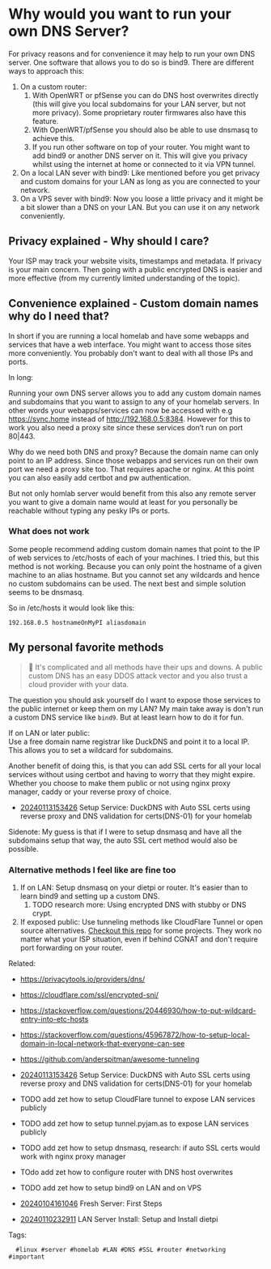 # Why would you want to run your own DNS Server?

For privacy reasons and for convenience it may help to run your own DNS
server. One software that allows you to do so is bind9. There are different
ways to approach this:

1. On a custom router:
    1. With OpenWRT or pfSense you can do DNS host overwrites directly (this
       will give you local subdomains for your LAN server, but not more
       privacy). Some proprietary router firmwares also have this feature.
    1. With OpenWRT/pfSense you should also be able to use dnsmasq to achieve this.
    1. If you run other software on top of your router. You might want to add
       bind9 or another DNS server on it. This will give you privacy whilst
       using the internet at home or connected to it via VPN tunnel.
1. On a local LAN sever with bind9: Like mentioned before you get privacy and
   custom domains for your LAN as long as you are connected to your network.
1. On a VPS sever with bind9: Now you loose a little privacy and it might be a
   bit slower than a DNS on your LAN. But you can use it on any network
   conveniently.

## Privacy explained - Why should I care?

Your ISP may track your website visits, timestamps and metadata. If privacy is
your main concern. Then going with a public encrypted DNS is easier and more
effective (from my currently limited understanding of the topic).

## Convenience explained - Custom domain names why do I need that?

In short if you are running a local homelab and have some webapps and services
that have a web interface. You might want to access those sites more
conveniently. You probably don't want to deal with all those IPs and ports.

In long:

Running your own DNS server allows you to add any custom domain names and
subdomains that you want to assign to any of your homelab servers. In other
words your webapps/services can now be accessed with e.g https://sync.home
instead of http://192.168.0.5:8384.  However for this to work you also need a
proxy site since these services don’t run on port 80|443.

Why do we need both DNS and proxy? Because the domain name can only point to an
IP address. Since those webapps and services run on their own port we need a
proxy site too. That requires apache or nginx. At this point you can also
easily add certbot and pw authentication.

But not only homlab server would benefit from this also any remote server you
want to give a domain name would at least for you personally be reachable
without typing any pesky IPs or ports.

### What does not work

Some people recommend adding custom domain names that point to the IP of web
services to /etc/hosts of each of your machines. I tried this, but this method
is not working. Because you can only point the hostname of a given machine to
an alias hostname. But you cannot set any wildcards and hence no custom
subdomains can be used. The next best and simple solution seems to be dnsmasq.

So in /etc/hosts it would look like this:

```
192.168.0.5 hostnameOnMyPI aliasdomain
```

## My personal favorite methods

> 📝 It's complicated and all methods have their ups and downs. A public custom DNS
has an easy DDOS attack vector and you also trust a cloud provider with your
data.

The question you should ask yourself do I want to expose those services to the
public internet or keep them on my LAN? My main take away is don't run a custom
DNS service like `bind9`. But at least learn how to do it for fun.

If on LAN or later public:  
Use a free domain name registrar like DuckDNS and point it to a local IP. This
allows you to set a wildcard for subdomains.

Another benefit of doing this, is that you can add SSL certs for all your local
services without using certbot and having to worry that they might expire.
Whether you choose to make them public or not using nginx proxy manager, caddy
or your reverse proxy of choice.

* [20240113153426](/20240113153426/) Setup Service: DuckDNS with Auto SSL certs using reverse proxy and DNS validation for certs(DNS-01) for your homelab

Sidenote: My guess is that if I were to setup dnsmasq and have all the
subdomains setup that way, the auto SSL cert method would also be possible.

### Alternative methods I feel like are fine too

1. If on LAN: Setup dnsmasq on your dietpi or router. It's easier than to learn
   bind9 and setting up a custom DNS.
      1. TODO research more: Using encrypted DNS with stubby or DNS crypt.
1. If exposed public: Use tunneling methods like CloudFlare Tunnel or open
   source alternatives. [Checkout this repo][repo] for some projects. They work no
   matter what your ISP situation, even if behind CGNAT and don't require port
   forwarding on your router.

[repo]: <https://github.com/anderspitman/awesome-tunneling>

Related:

* <https://privacytools.io/providers/dns/>
* <https://cloudflare.com/ssl/encrypted-sni/>
* <https://stackoverflow.com/questions/20446930/how-to-put-wildcard-entry-into-etc-hosts>
* <https://stackoverflow.com/questions/45967872/how-to-setup-local-domain-in-local-network-that-everyone-can-see>
* <https://github.com/anderspitman/awesome-tunneling>
* [20240113153426](/20240113153426/) Setup Service: DuckDNS with Auto SSL certs using reverse proxy and DNS validation for certs(DNS-01) for your homelab
* TODO add zet how to setup CloudFlare tunnel to expose LAN services publicly
* TODO add zet how to setup tunnel.pyjam.as to expose LAN services publicly

* TODO add zet how to setup dnsmasq, research: if auto SSL certs would work with nginx proxy manager
* TOdo add zet how to configure router with DNS host overwrites
* TODO add zet how to setup bind9 on LAN and on VPS
* [20240104161046](/20240104161046/) Fresh Server: First Steps
* [20240110232911](/20240110232911/) LAN Server Install: Setup and Install dietpi

Tags:

      #linux #server #homelab #LAN #DNS #SSL #router #networking #important
